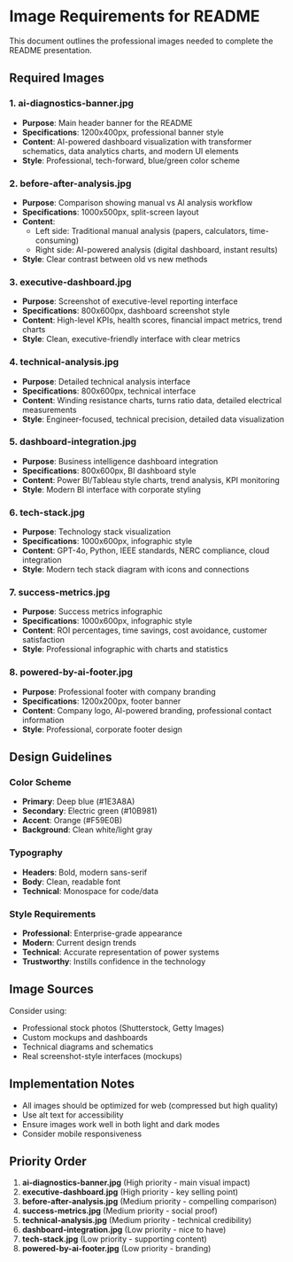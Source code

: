 # Image Requirements for README

This document outlines the professional images needed to complete the README presentation.

## Required Images

### 1. **ai-diagnostics-banner.jpg**
- **Purpose**: Main header banner for the README
- **Specifications**: 1200x400px, professional banner style
- **Content**: AI-powered dashboard visualization with transformer schematics, data analytics charts, and modern UI elements
- **Style**: Professional, tech-forward, blue/green color scheme

### 2. **before-after-analysis.jpg**
- **Purpose**: Comparison showing manual vs AI analysis workflow
- **Specifications**: 1000x500px, split-screen layout
- **Content**: 
  - Left side: Traditional manual analysis (papers, calculators, time-consuming)
  - Right side: AI-powered analysis (digital dashboard, instant results)
- **Style**: Clear contrast between old vs new methods

### 3. **executive-dashboard.jpg**
- **Purpose**: Screenshot of executive-level reporting interface
- **Specifications**: 800x600px, dashboard screenshot style
- **Content**: High-level KPIs, health scores, financial impact metrics, trend charts
- **Style**: Clean, executive-friendly interface with clear metrics

### 4. **technical-analysis.jpg**
- **Purpose**: Detailed technical analysis interface
- **Specifications**: 800x600px, technical interface
- **Content**: Winding resistance charts, turns ratio data, detailed electrical measurements
- **Style**: Engineer-focused, technical precision, detailed data visualization

### 5. **dashboard-integration.jpg**
- **Purpose**: Business intelligence dashboard integration
- **Specifications**: 800x600px, BI dashboard style
- **Content**: Power BI/Tableau style charts, trend analysis, KPI monitoring
- **Style**: Modern BI interface with corporate styling

### 6. **tech-stack.jpg**
- **Purpose**: Technology stack visualization
- **Specifications**: 1000x600px, infographic style
- **Content**: GPT-4o, Python, IEEE standards, NERC compliance, cloud integration
- **Style**: Modern tech stack diagram with icons and connections

### 7. **success-metrics.jpg**
- **Purpose**: Success metrics infographic
- **Specifications**: 1000x600px, infographic style
- **Content**: ROI percentages, time savings, cost avoidance, customer satisfaction
- **Style**: Professional infographic with charts and statistics

### 8. **powered-by-ai-footer.jpg**
- **Purpose**: Professional footer with company branding
- **Specifications**: 1200x200px, footer banner
- **Content**: Company logo, AI-powered branding, professional contact information
- **Style**: Professional, corporate footer design

## Design Guidelines

### Color Scheme
- **Primary**: Deep blue (#1E3A8A)
- **Secondary**: Electric green (#10B981)
- **Accent**: Orange (#F59E0B)
- **Background**: Clean white/light gray

### Typography
- **Headers**: Bold, modern sans-serif
- **Body**: Clean, readable font
- **Technical**: Monospace for code/data

### Style Requirements
- **Professional**: Enterprise-grade appearance
- **Modern**: Current design trends
- **Technical**: Accurate representation of power systems
- **Trustworthy**: Instills confidence in the technology

## Image Sources
Consider using:
- Professional stock photos (Shutterstock, Getty Images)
- Custom mockups and dashboards
- Technical diagrams and schematics
- Real screenshot-style interfaces (mockups)

## Implementation Notes
- All images should be optimized for web (compressed but high quality)
- Use alt text for accessibility
- Ensure images work well in both light and dark modes
- Consider mobile responsiveness

## Priority Order
1. **ai-diagnostics-banner.jpg** (High priority - main visual impact)
2. **executive-dashboard.jpg** (High priority - key selling point)
3. **before-after-analysis.jpg** (Medium priority - compelling comparison)
4. **success-metrics.jpg** (Medium priority - social proof)
5. **technical-analysis.jpg** (Medium priority - technical credibility)
6. **dashboard-integration.jpg** (Low priority - nice to have)
7. **tech-stack.jpg** (Low priority - supporting content)
8. **powered-by-ai-footer.jpg** (Low priority - branding)